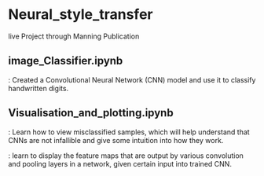 # Neural_style_transfer
live Project through Manning Publication 

## image_Classifier.ipynb 
: Created a Convolutional Neural Network (CNN) model and use it to classify handwritten digits.

## Visualisation_and_plotting.ipynb
: Learn how to view misclassified samples, which will help  understand that CNNs are not infallible and give  some intuition into how they work.

: learn to display the feature maps that are output by various convolution and pooling layers in a network, given certain input into  trained CNN.



